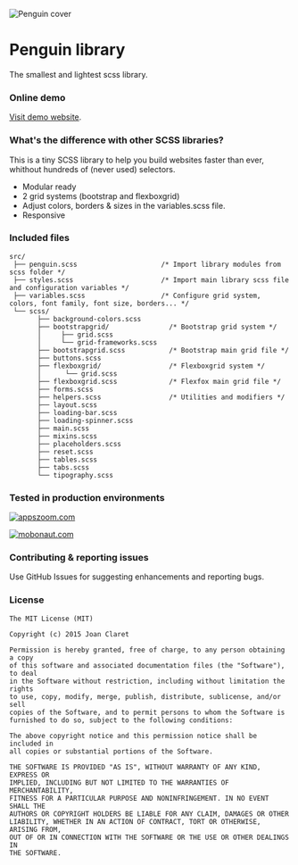 

![Penguin cover](http://penguin-library.github.io/demo/img/github/github-cover.png)

Penguin library
========================================
The smallest and lightest scss library.


### Online demo

[Visit demo website](http://penguin-library.github.io/).


### What's the difference with other SCSS libraries?

This is a tiny SCSS library to help you build websites faster than ever, whithout hundreds of (never used) selectors.

* Modular ready
* 2 grid systems (bootstrap and flexboxgrid)
* Adjust colors, borders & sizes in the variables.scss file.
* Responsive



### Included files

    src/
     ├── penguin.scss                     /* Import library modules from scss folder */
     ├── styles.scss                      /* Import main library scss file and configuration variables */
     ├── variables.scss                   /* Configure grid system, colors, font family, font size, borders... */
     └── scss/
           ├── background-colors.scss
           ├── bootstrapgrid/               /* Bootstrap grid system */
           │     ├── grid.scss
           │     └── grid-frameworks.scss
           ├── bootstrapgrid.scss           /* Bootstrap main grid file */
           ├── buttons.scss
           ├── flexboxgrid/                 /* Flexboxgrid system */
           │      └── grid.scss
           ├── flexboxgrid.scss             /* Flexfox main grid file */
           ├── forms.scss
           ├── helpers.scss                 /* Utilities and modifiers */
           ├── layout.scss
           ├── loading-bar.scss
           ├── loading-spinner.scss
           ├── main.scss
           ├── mixins.scss
           ├── placeholders.scss
           ├── reset.scss
           ├── tables.scss
           ├── tabs.scss
           └── tipography.scss

### Tested in production environments


[![appszoom.com](http://penguin-library.github.io/demo/img/github/logo-appszoom.png)](http://www.appszoom.com)

[![mobonaut.com](http://penguin-library.github.io/demo/img/github/logo-mobonaut.png)](http://www.mobonaut.com)




###  Contributing & reporting issues
Use GitHub Issues for suggesting enhancements and reporting bugs.

### License

    The MIT License (MIT)

    Copyright (c) 2015 Joan Claret

    Permission is hereby granted, free of charge, to any person obtaining a copy
    of this software and associated documentation files (the "Software"), to deal
    in the Software without restriction, including without limitation the rights
    to use, copy, modify, merge, publish, distribute, sublicense, and/or sell
    copies of the Software, and to permit persons to whom the Software is
    furnished to do so, subject to the following conditions:

    The above copyright notice and this permission notice shall be included in
    all copies or substantial portions of the Software.

    THE SOFTWARE IS PROVIDED "AS IS", WITHOUT WARRANTY OF ANY KIND, EXPRESS OR
    IMPLIED, INCLUDING BUT NOT LIMITED TO THE WARRANTIES OF MERCHANTABILITY,
    FITNESS FOR A PARTICULAR PURPOSE AND NONINFRINGEMENT. IN NO EVENT SHALL THE
    AUTHORS OR COPYRIGHT HOLDERS BE LIABLE FOR ANY CLAIM, DAMAGES OR OTHER
    LIABILITY, WHETHER IN AN ACTION OF CONTRACT, TORT OR OTHERWISE, ARISING FROM,
    OUT OF OR IN CONNECTION WITH THE SOFTWARE OR THE USE OR OTHER DEALINGS IN
    THE SOFTWARE.



